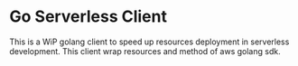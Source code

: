 # Go Serverless Client

This is a WiP golang client to speed up resources deployment in serverless development.
This client wrap resources and method of aws golang sdk.
